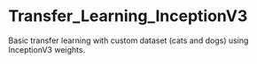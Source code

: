# Transfer_Learning_InceptionV3
Basic transfer learning with custom dataset (cats and dogs) using InceptionV3 weights. 
